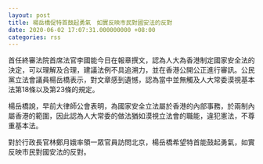 ```yaml
---
layout: post
title: 楊岳橋促特首鼓起勇氣　如實反映市民對國安法的反對
date: 2020-06-02 17:07:31.000000000 +08:00
categories: rss
---
```


首任終審法院首席法官李國能今日在報章撰文，認為人大為香港制定國家安全法的決定，可以理解及合理，建議法例不具追溯力，並在香港公開公正進行審訊。公民黨立法會議員楊岳橋表示，對文章感到遺憾，認為當中並無觸及人大常委漠視基本法第18條以及第23條的規定。

楊岳橋說，早前大律師公會表明，為國家安全立法屬於香港的內部事務，於兩制內屬香港的範圍，因此認為人大常委的做法猶如漠視立法會的職能，違犯憲法，不尊重基本法。

對於行政長官林鄭月娥率領一眾官員訪問北京，楊岳橋希望特首能鼓起勇氣，如實反映市民對國安法的反對。
